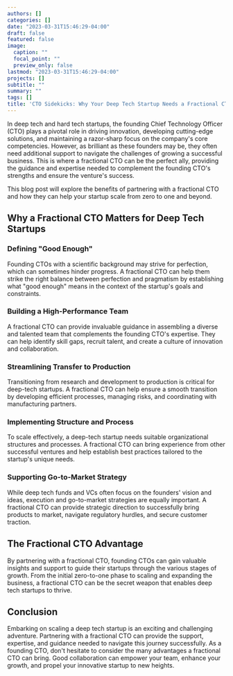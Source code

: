 ```yaml
---
authors: []
categories: []
date: "2023-03-31T15:46:29-04:00"
draft: false
featured: false
image:
  caption: ""
  focal_point: ""
  preview_only: false
lastmod: "2023-03-31T15:46:29-04:00"
projects: []
subtitle: ""
summary: ""
tags: []
title: 'CTO Sidekicks: Why Your Deep Tech Startup Needs a Fractional CTO'
---
```


In deep tech and hard tech startups, the founding Chief Technology Officer (CTO) plays a pivotal role in driving innovation, developing cutting-edge solutions, and maintaining a razor-sharp focus on the company's core competencies. However, as brilliant as these founders may be, they often need additional support to navigate the challenges of growing a successful business. This is where a fractional CTO can be the perfect ally, providing the guidance and expertise needed to complement the founding CTO's strengths and ensure the venture's success.

This blog post will explore the benefits of partnering with a fractional CTO and how they can help your startup scale from zero to one and beyond.

## Why a Fractional CTO Matters for Deep Tech Startups

### Defining "Good Enough"

Founding CTOs with a scientific background may strive for perfection, which can sometimes hinder progress. A fractional CTO can help them strike the right balance between perfection and pragmatism by establishing what "good enough" means in the context of the startup's goals and constraints.

### Building a High-Performance Team

A fractional CTO can provide invaluable guidance in assembling a diverse and talented team that complements the founding CTO's expertise. They can help identify skill gaps, recruit talent, and create a culture of innovation and collaboration.

### Streamlining Transfer to Production

Transitioning from research and development to production is critical for deep-tech startups. A fractional CTO can help ensure a smooth transition by developing efficient processes, managing risks, and coordinating with manufacturing partners.

### Implementing Structure and Process

To scale effectively, a deep-tech startup needs suitable organizational structures and processes. A fractional CTO can bring experience from other successful ventures and help establish best practices tailored to the startup's unique needs.

### Supporting Go-to-Market Strategy

While deep tech funds and VCs often focus on the founders' vision and ideas, execution and go-to-market strategies are equally important. A fractional CTO can provide strategic direction to successfully bring products to market, navigate regulatory hurdles, and secure customer traction.

## The Fractional CTO Advantage

By partnering with a fractional CTO, founding CTOs can gain valuable insights and support to guide their startups through the various stages of growth. From the initial zero-to-one phase to scaling and expanding the business, a fractional CTO can be the secret weapon that enables deep tech startups to thrive.

## Conclusion

Embarking on scaling a deep tech startup is an exciting and challenging adventure. Partnering with a fractional CTO can provide the support, expertise, and guidance needed to navigate this journey successfully. As a founding CTO, don't hesitate to consider the many advantages a fractional CTO can bring. Good collaboration can empower your team, enhance your growth, and propel your innovative startup to new heights.
